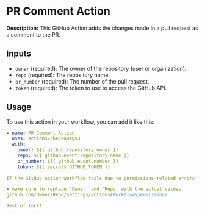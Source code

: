 # PR Comment Action

**Description:**
This GitHub Action adds the changes made in a pull request as a comment to the PR.

## Inputs

- `owner` (required): The owner of the repository (user or organization).
- `repo` (required): The repository name.
- `pr_number` (required): The number of the pull request.
- `token` (required): The token to use to access the GitHub API.

## Usage

To use this action in your workflow, you can add it like this:

```yaml
- name: PR Comment Action
  uses: actions/checkout@v3
  with:
    owner: ${{ github.repository_owner }}
    repo: ${{ github.event.repository.name }}
    pr_number: ${{ github.event.number }}
    token: ${{ secrets.GITHUB_TOKEN }}
    
If the GitHub Action workflow fails due to permissions-related errors from the integration, make sure to check the Workflow & Permissions settings and set the appropriate permissions to read/write.

- make sure to replace 'Owner' and 'Repo' with the actual values 
github.com/Owner/Repo/settings/actions#Workflow&permissions

Best of luck!